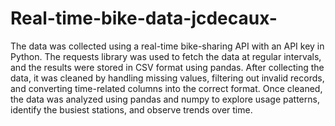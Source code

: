 # Real-time-bike-data-jcdecaux-
The data was collected using a real-time bike-sharing API with an API key in Python. The requests library was used to fetch the data at regular intervals, and the results were stored in CSV format using pandas. After collecting the data, it was cleaned by handling missing values, filtering out invalid records, and converting time-related columns into the correct format. Once cleaned, the data was analyzed using pandas and numpy to explore usage patterns, identify the busiest stations, and observe trends over time.
